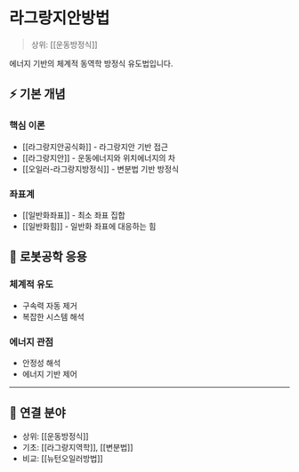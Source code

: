 # 라그랑지안방법

> 상위: [[운동방정식]]

에너지 기반의 체계적 동역학 방정식 유도법입니다.

## ⚡ 기본 개념

### 핵심 이론
- [[라그랑지안공식화]] - 라그랑지안 기반 접근
- [[라그랑지안]] - 운동에너지와 위치에너지의 차
- [[오일러-라그랑지방정식]] - 변분법 기반 방정식

### 좌표계
- [[일반화좌표]] - 최소 좌표 집합
- [[일반화힘]] - 일반화 좌표에 대응하는 힘

## 🔗 로봇공학 응용

### 체계적 유도
- 구속력 자동 제거
- 복잡한 시스템 해석

### 에너지 관점
- 안정성 해석
- 에너지 기반 제어

---

## 🔗 연결 분야
- 상위: [[운동방정식]]
- 기초: [[라그랑지역학]], [[변분법]]
- 비교: [[뉴턴오일러방법]]